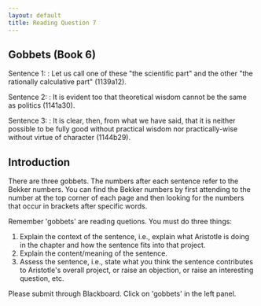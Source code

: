 ```yaml
---
layout: default
title: Reading Question 7
---
```


## Gobbets (Book 6)


Sentence 1:
: Let us call one of these "the scientific part" and the other "the rationally calculative part" (1139a12).

Sentence 2:
: It is evident too that theoretical wisdom cannot be the same as politics (1141a30).

Sentence 3:
: It is clear, then, from what we have said, that it is neither possible to be fully good without practical wisdom nor practically-wise without virtue of character (1144b29).


## Introduction 

There are three gobbets. The numbers after each sentence refer to the Bekker numbers. You can find the Bekker numbers by first attending to the number at the top corner of each page and then looking for the numbers that occur in brackets after specific words. 

Remember 'gobbets' are reading quetions. You must do three things: 
1. Explain the context of the sentence, i.e., explain what Aristotle is doing in the chapter and how the sentence fits into that project. 
2. Explain the content/meaning of the sentence. 
3. Assess the sentence, i.e., state what you think the sentence contributes to Aristotle's overall project, or raise an objection, or raise an interesting question, etc.  

Please submit through Blackboard. Click on 'gobbets' in the left panel. 